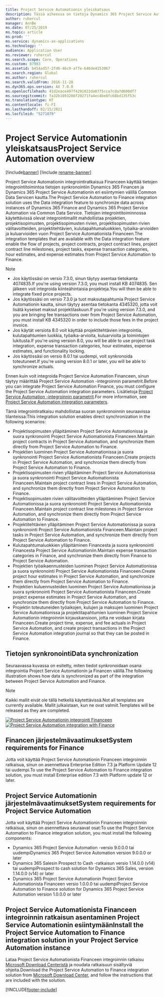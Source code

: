 ```yaml
---
title: Project Service Automationin yleiskatsaus
description: Tässä aiheessa on tietoja Dynamics 365 Project Service Automationin Dynamics 365 Financeen integroinnin ratkaisusta.
author: ruhercul
manager: AnnBe
ms.date: 07/25/2019
ms.topic: article
ms.prod: ''
ms.service: dynamics-ax-applications
ms.technology: ''
audience: Application User
ms.reviewer: ruhercul
ms.search.scope: Core, Operations
ms.custom: 87983
ms.assetid: b454ad57-2fd6-46c9-a77e-646de4153067
ms.search.region: Global
ms.author: ruhercul
ms.search.validFrom: 2016-11-28
ms.dyn365.ops.version: AX 7.0.0
ms.openlocfilehash: 41d2eace497f4291022da0775cca7cda7d600df7
ms.sourcegitcommit: fa32b1893286f20271fa4ec4be8fc68bd135f53c
ms.translationtype: HT
ms.contentlocale: fi-FI
ms.lasthandoff: 02/15/2021
ms.locfileid: "5271079"
---
```

# <a name="project-service-automation-overview"></a><span data-ttu-id="70e71-103">Project Service Automationin yleiskatsaus</span><span class="sxs-lookup"><span data-stu-id="70e71-103">Project Service Automation overview</span></span>

[!include[banner](../includes/banner.md)]
[!include [rename-banner](~/includes/cc-data-platform-banner.md)]

<span data-ttu-id="70e71-104">Project Service Automationin integrointiratkaisua Financeen käyttää tietojen integrointitoimintoa tietojen synkronointiin Dynamics 365 Financen ja Dynamics 365 Project Service Automationin eri esiintymien välillä Common Data Servicen kautta.</span><span class="sxs-lookup"><span data-stu-id="70e71-104">The Project Service Automation to Finance integration solution uses the Data integration feature to synchronize data across instances of Dynamics 365 Finance and Dynamics 365 Project Service Automation via Common Data Service.</span></span> <span data-ttu-id="70e71-105">Tietojen integrointitoiminnossa käytettävissä olevat integrointimallit mahdollistaa projektien, projektisopimusten, projektisopimusten rivien, projektisopimusten rivien välitavoitteiden, projektitehtävien, kulutapahtumaluokkien, työaika-arvioiden ja kuluarvioiden vuon Project Service Automationista Financeen.</span><span class="sxs-lookup"><span data-stu-id="70e71-105">The integration templates that are available with the Data integration feature enable the flow of projects, project contracts, project contract lines, project contract line milestones, project tasks, expense transaction categories, hour estimates, and expense estimates from Project Service Automation to Finance.</span></span>

> [!NOTE]
> - <span data-ttu-id="70e71-106">Jos käytössäsi on versio 7.3.0, sinun täytyy asentaa tietokanta 4074835.</span><span class="sxs-lookup"><span data-stu-id="70e71-106">If you're using version 7.3.0, you must install KB 4074835.</span></span> <span data-ttu-id="70e71-107">Sen jälkeen voit integroida kiinteähintaisia projekteja.</span><span class="sxs-lookup"><span data-stu-id="70e71-107">You will then be able to integrate fixed price projects.</span></span>
> - <span data-ttu-id="70e71-108">Jos käytössäsi on versio 7.3.0 ja tuot maksutapahtumia Project Service Automationin kautta, sinun täytyy asentaa tietokanta 4345320, jotta voit lisätä kyseiset maksut projektilaskuun.</span><span class="sxs-lookup"><span data-stu-id="70e71-108">If you're using version 7.3.0, and you are bringing fee transactions over from Project Service Automation, you must install KB 4345320 in order to include those fees in the project invoice.</span></span>
> - <span data-ttu-id="70e71-109">Jos käytät versiota 8.0 voit käyttää projektitehtävien integrointia, kulutapahtumien luokkia, työaika-arvioita, kuluarvioita ja toimintojen lukitusta.</span><span class="sxs-lookup"><span data-stu-id="70e71-109">If you're using version 8.0, you will be able to use project task integration, expense transaction categories, hour estimates, expense estimates, and functionality locking.</span></span>
> - <span data-ttu-id="70e71-110">Jos käytössäsi on versio 8.0.1 tai uudempi, voit synkronoida toteutuneet.</span><span class="sxs-lookup"><span data-stu-id="70e71-110">If you're using version 8.0.1 or later, you will be able to synchronize actuals.</span></span>

<span data-ttu-id="70e71-111">Ennen kuin voit integroida Project Service Automation Financeen, sinun täytyy määrittää Project Service Automation -integroinnin parametrit.</span><span class="sxs-lookup"><span data-stu-id="70e71-111">Before you can integrate Project Service Automation Finance, you must configure the Project Service Automation integration parameters.</span></span> <span data-ttu-id="70e71-112">Lisätietoja [Project Service Automation -integroinnin parametrit](PSA-parameters.md).</span><span class="sxs-lookup"><span data-stu-id="70e71-112">For more information, see [Project Service Automation integration parameters](PSA-parameters.md).</span></span>

<span data-ttu-id="70e71-113">Tämä integrointiratkaisu mahdollistaa suoran synkronoinnin seuraavissa tilanteissa:</span><span class="sxs-lookup"><span data-stu-id="70e71-113">This integration solution enables direct synchronization in the following scenarios:</span></span>

- <span data-ttu-id="70e71-114">Projektisopimusten ylläpitäminen Project Service Automationissa ja suora synkronointi Project Service Autiomationista Financeen.</span><span class="sxs-lookup"><span data-stu-id="70e71-114">Maintain project contracts in Project Service Automation, and synchronize them directly from Project Service Automation to Finance.</span></span>
- <span data-ttu-id="70e71-115">Projektien luominen Project Service Automationissa ja suora synkronointi Project Service Autiomationista Financeen.</span><span class="sxs-lookup"><span data-stu-id="70e71-115">Create projects in Project Service Automation, and synchronize them directly from Project Service Automation to Finance.</span></span>
- <span data-ttu-id="70e71-116">Projektisopimusten rivien ylläpitäminen Project Service Automationissa ja suora synkronointi Project Service Autiomationista Financeen.</span><span class="sxs-lookup"><span data-stu-id="70e71-116">Maintain project contract lines in Project Service Automation, and synchronize them directly from Project Service Automation to Finance.</span></span>
- <span data-ttu-id="70e71-117">Projektisopimusten rivien välitavoitteiden ylläpitäminen Project Service Automationissa ja suora synkronointi Project Service Autiomationista Financeen.</span><span class="sxs-lookup"><span data-stu-id="70e71-117">Maintain project contract line milestones in Project Service Automation, and synchronize them directly from Project Service Automation to Finance.</span></span>
- <span data-ttu-id="70e71-118">Projektitehtävien ylläpitäminen Project Service Automationissa ja suora synkronointi Project Service Autiomationista Financeen.</span><span class="sxs-lookup"><span data-stu-id="70e71-118">Maintain project tasks in Project Service Automation, and synchronize them directly from Project Service Automation to Finance.</span></span>
- <span data-ttu-id="70e71-119">Kulutapahtumaluokkien ylläpitäminen Financesta ja suora synkronointi Financesta Project Service Autiomationiin.</span><span class="sxs-lookup"><span data-stu-id="70e71-119">Maintain expense transaction categories in Finance, and synchronize them directly from Finance to Project Service Automation.</span></span>
- <span data-ttu-id="70e71-120">Projektien työaikaennusteiden luominen Project Service Automationissa ja suora synkronointi Project Service Autiomationista Financeen.</span><span class="sxs-lookup"><span data-stu-id="70e71-120">Create project hour estimates in Project Service Automation, and synchronize them directly from Project Service Automation to Finance.</span></span>
- <span data-ttu-id="70e71-121">Projektien kuluennusteiden luominen Project Service Automationissa ja suora synkronointi Project Service Autiomationista Financeen.</span><span class="sxs-lookup"><span data-stu-id="70e71-121">Create project expense estimates in Project Service Automation, and synchronize them directly from Project Service Automation to Finance.</span></span>
- <span data-ttu-id="70e71-122">Projektin toteutuneiden työaikojen, kulujen ja maksujen luominen Project Service Automationissa ja projektitapahtumien luominen Project Service Automationin integroinnin kirjauskansioon, jotta ne voidaan kirjata Financeen.</span><span class="sxs-lookup"><span data-stu-id="70e71-122">Create project time, expense, and fee actuals in Project Service Automation, and create project transactions in the Project Service Automation integration journal so that they can be posted in Finance.</span></span>

## <a name="data-synchronization"></a><span data-ttu-id="70e71-123">Tietojen synkronointi</span><span class="sxs-lookup"><span data-stu-id="70e71-123">Data synchronization</span></span>

<span data-ttu-id="70e71-124">Seuraavassa kuvassa on esitetty, miten tiedot synkronoidaan osana integrointia Project Service Automationin ja Financen välillä.</span><span class="sxs-lookup"><span data-stu-id="70e71-124">The following illustration shows how data is synchronized as part of the integration between Project Service Automation and Finance.</span></span>

> [!NOTE]
> <span data-ttu-id="70e71-125">Kaikki mallit eivät ole tällä hetkellä käytettävissä.</span><span class="sxs-lookup"><span data-stu-id="70e71-125">Not all templates are currently available.</span></span> <span data-ttu-id="70e71-126">Mallit julkaistaan, kun ne ovat valmiit.</span><span class="sxs-lookup"><span data-stu-id="70e71-126">Templates will be released as they are completed.</span></span>

<span data-ttu-id="70e71-127">[![Project Service Automationin integrointi Financeen](./media/PSA-integration.png)](./media/PSA-integration.png)</span><span class="sxs-lookup"><span data-stu-id="70e71-127">[![Project Service Automation integration with Finance](./media/PSA-integration.png)](./media/PSA-integration.png)</span></span>

## <a name="system-requirements-for-finance"></a><span data-ttu-id="70e71-128">Financen järjestelmävaatimukset</span><span class="sxs-lookup"><span data-stu-id="70e71-128">System requirements for Finance</span></span>

<span data-ttu-id="70e71-129">Jotta voit käyttää Project Service Automationin Financeen integroinnin ratkaisua, sinun on asennettava Enterprise Edition 7.3 ja Platform Update 12 tai uudempi.</span><span class="sxs-lookup"><span data-stu-id="70e71-129">To use the Project Service Automation to Finance integration solution, you must install Enterprise edition 7.3 with Platform update 12 or later.</span></span>

## <a name="system-requirements-for-project-service-automation"></a><span data-ttu-id="70e71-130">Project Service Automationin järjestelmävaatimukset</span><span class="sxs-lookup"><span data-stu-id="70e71-130">System requirements for Project Service Automation</span></span>

<span data-ttu-id="70e71-131">Jotta voit käyttää Project Service Automationin Financeen integroinnin ratkaisua, sinun on asennettava seuraavat osat:</span><span class="sxs-lookup"><span data-stu-id="70e71-131">To use the Project Service Automation to Finance integration solution, you must install the following components:</span></span>

- <span data-ttu-id="70e71-132">Dynamics 365 Project Service Automation -versio 9.0.0.0 tai uudempi</span><span class="sxs-lookup"><span data-stu-id="70e71-132">Dynamics 365 Project Service Automation version 9.0.0.0 or later</span></span>
- <span data-ttu-id="70e71-133">Dynamics 365 Salesin Prospect to Cash -ratkaisun versio 1.14.0.0 (v14) tai uudempi</span><span class="sxs-lookup"><span data-stu-id="70e71-133">Prospect to cash solution for Dynamics 365 Sales, version 1.14.0.0 (v14) or later</span></span>
- <span data-ttu-id="70e71-134">Dynamics 365 Project Service Automationin Project Service Automationista Financeen versio 1.0.0.0 tai uudempi</span><span class="sxs-lookup"><span data-stu-id="70e71-134">Project Service Automation to Finance solution for Dynamics 365 Project Service Automation version 1.0.0.0 or later</span></span>

## <a name="install-the-project-service-automation-to-finance-integration-solution-in-your-project-service-automation-instance"></a><span data-ttu-id="70e71-135">Project Service Automationista Financeen integroinnin ratkaisun asentaminen Project Service Automationin esiintymään</span><span class="sxs-lookup"><span data-stu-id="70e71-135">Install the Project Service Automation to Finance integration solution in your Project Service Automation instance</span></span>

<span data-ttu-id="70e71-136">Lataa Project Service Automationista Financeen integroinnin ratkaisu [Microsoft Download Centeristä](https://www.microsoft.com/download/details.aspx?id=57016) ja noudata ratkaisuun sisältyviä ohjeita.</span><span class="sxs-lookup"><span data-stu-id="70e71-136">Download the Project Service Automation to Finance integration solution from [Microsoft Download Center](https://www.microsoft.com/download/details.aspx?id=57016), and follow the instructions that are included with the solution.</span></span>


[!INCLUDE[footer-include](../includes/footer-banner.md)]